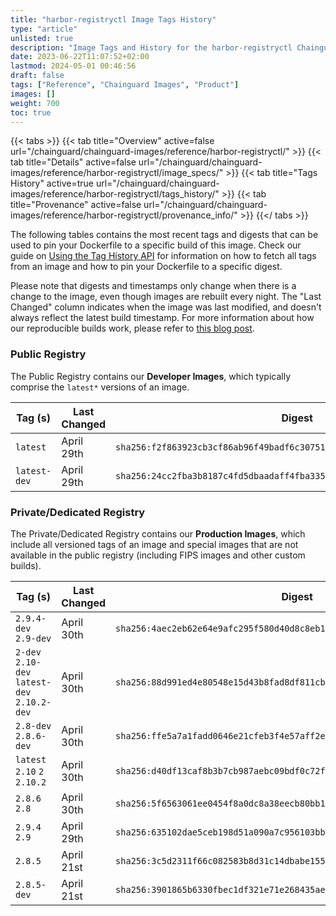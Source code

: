 ```yaml
---
title: "harbor-registryctl Image Tags History"
type: "article"
unlisted: true
description: "Image Tags and History for the harbor-registryctl Chainguard Image"
date: 2023-06-22T11:07:52+02:00
lastmod: 2024-05-01 00:46:56
draft: false
tags: ["Reference", "Chainguard Images", "Product"]
images: []
weight: 700
toc: true
---
```


{{< tabs >}}
{{< tab title="Overview" active=false url="/chainguard/chainguard-images/reference/harbor-registryctl/" >}}
{{< tab title="Details" active=false url="/chainguard/chainguard-images/reference/harbor-registryctl/image_specs/" >}}
{{< tab title="Tags History" active=true url="/chainguard/chainguard-images/reference/harbor-registryctl/tags_history/" >}}
{{< tab title="Provenance" active=false url="/chainguard/chainguard-images/reference/harbor-registryctl/provenance_info/" >}}
{{</ tabs >}}

The following tables contains the most recent tags and digests that can be used to pin your Dockerfile to a specific build of this image. Check our guide on [Using the Tag History API](/chainguard/chainguard-images/using-the-tag-history-api/) for information on how to fetch all tags from an image and how to pin your Dockerfile to a specific digest.

Please note that digests and timestamps only change when there is a change to the image, even though images are rebuilt every night. The "Last Changed" column indicates when the image was last modified, and doesn't always reflect the latest build timestamp. For more information about how our reproducible builds work, please refer to [this blog post](https://www.chainguard.dev/unchained/reproducing-chainguards-reproducible-image-builds).

### Public Registry
The Public Registry contains our **Developer Images**, which typically comprise the `latest*` versions of an image.

| Tag (s)       | Last Changed | Digest                                                                    |
|---------------|--------------|---------------------------------------------------------------------------|
|  `latest`     | April 29th   | `sha256:f2f863923cb3cf86ab96f49badf6c3075111549db04d3b2244056278ad30a6ba` |
|  `latest-dev` | April 29th   | `sha256:24cc2fba3b8187c4fd5dbaadaff4fba33554bd9e9f7c460ff5aa951e2143f75f` |


### Private/Dedicated Registry
The Private/Dedicated Registry contains our **Production Images**, which include all versioned tags of an image and special images that are not available in the public registry (including FIPS images and other custom builds).

| Tag (s)                                       | Last Changed | Digest                                                                    |
|-----------------------------------------------|--------------|---------------------------------------------------------------------------|
|  `2.9.4-dev` `2.9-dev`                        | April 30th   | `sha256:4aec2eb62e64e9afc295f580d40d8c8eb1e1b635a7216bf7de1799f72da24739` |
|  `2-dev` `2.10-dev` `latest-dev` `2.10.2-dev` | April 30th   | `sha256:88d991ed4e80548e15d43b8fad8df811cb47b2755ab70bab5303c78693a4cd33` |
|  `2.8-dev` `2.8.6-dev`                        | April 30th   | `sha256:ffe5a7a1fadd0646e21cfeb3f4e57aff2edd5b9920c24b1b0e382ae524036fc5` |
|  `latest` `2.10` `2` `2.10.2`                 | April 30th   | `sha256:d40df13caf8b3b7cb987aebc09bdf0c72f2be07d94a20f4a91d1d409dbfe909a` |
|  `2.8.6` `2.8`                                | April 30th   | `sha256:5f6563061ee0454f8a0dc8a38eecb80bb1de3973ceae41ec641a13db16a087db` |
|  `2.9.4` `2.9`                                | April 29th   | `sha256:635102dae5ceb198d51a090a7c956103bb078f967b28565a1d5a5b76b6d2fece` |
|  `2.8.5`                                      | April 21st   | `sha256:3c5d2311f66c082583b8d31c14dbabe155fa33a32eed4b094b849b0fe4afc02f` |
|  `2.8.5-dev`                                  | April 21st   | `sha256:3901865b6330fbec1df321e71e268435ae64bfb2dcfe85a91c5bda3794c14269` |

